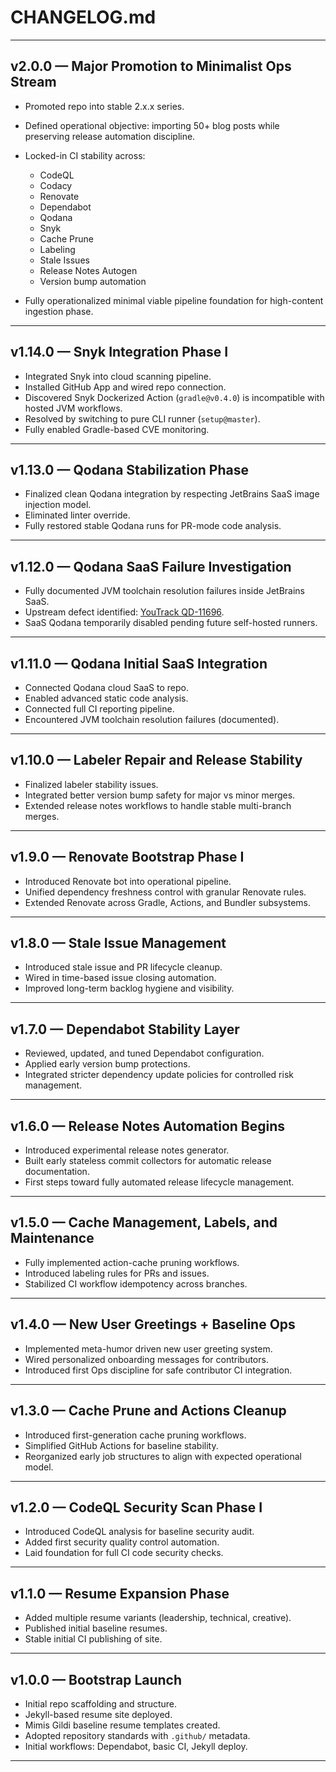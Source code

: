 # CHANGELOG.md

---

## v2.0.0 — Major Promotion to Minimalist Ops Stream

- Promoted repo into stable 2.x.x series.
- Defined operational objective: importing 50+ blog posts while preserving release automation discipline.
- Locked-in CI stability across:

    - CodeQL
    - Codacy
    - Renovate
    - Dependabot
    - Qodana
    - Snyk
    - Cache Prune
    - Labeling
    - Stale Issues
    - Release Notes Autogen
    - Version bump automation

- Fully operationalized minimal viable pipeline foundation for high-content ingestion phase.

---

## v1.14.0 — Snyk Integration Phase I

- Integrated Snyk into cloud scanning pipeline.
- Installed GitHub App and wired repo connection.
- Discovered Snyk Dockerized Action (`gradle@v0.4.0`) is incompatible with hosted JVM workflows.
- Resolved by switching to pure CLI runner (`setup@master`).
- Fully enabled Gradle-based CVE monitoring.

---

## v1.13.0 — Qodana Stabilization Phase

- Finalized clean Qodana integration by respecting JetBrains SaaS image injection model.
- Eliminated linter override.
- Fully restored stable Qodana runs for PR-mode code analysis.

---

## v1.12.0 — Qodana SaaS Failure Investigation

- Fully documented JVM toolchain resolution failures inside JetBrains SaaS.
- Upstream defect identified: [YouTrack QD-11696](https://youtrack.jetbrains.com/issue/QD-11696).
- SaaS Qodana temporarily disabled pending future self-hosted runners.

---

## v1.11.0 — Qodana Initial SaaS Integration

- Connected Qodana cloud SaaS to repo.
- Enabled advanced static code analysis.
- Connected full CI reporting pipeline.
- Encountered JVM toolchain resolution failures (documented).

---

## v1.10.0 — Labeler Repair and Release Stability

- Finalized labeler stability issues.
- Integrated better version bump safety for major vs minor merges.
- Extended release notes workflows to handle stable multi-branch merges.

---

## v1.9.0 — Renovate Bootstrap Phase I

- Introduced Renovate bot into operational pipeline.
- Unified dependency freshness control with granular Renovate rules.
- Extended Renovate across Gradle, Actions, and Bundler subsystems.

---

## v1.8.0 — Stale Issue Management

- Introduced stale issue and PR lifecycle cleanup.
- Wired in time-based issue closing automation.
- Improved long-term backlog hygiene and visibility.

---

## v1.7.0 — Dependabot Stability Layer

- Reviewed, updated, and tuned Dependabot configuration.
- Applied early version bump protections.
- Integrated stricter dependency update policies for controlled risk management.

---

## v1.6.0 — Release Notes Automation Begins

- Introduced experimental release notes generator.
- Built early stateless commit collectors for automatic release documentation.
- First steps toward fully automated release lifecycle management.

---

## v1.5.0 — Cache Management, Labels, and Maintenance

- Fully implemented action-cache pruning workflows.
- Introduced labeling rules for PRs and issues.
- Stabilized CI workflow idempotency across branches.

---

## v1.4.0 — New User Greetings + Baseline Ops

- Implemented meta-humor driven new user greeting system.
- Wired personalized onboarding messages for contributors.
- Introduced first Ops discipline for safe contributor CI integration.

---

## v1.3.0 — Cache Prune and Actions Cleanup

- Introduced first-generation cache pruning workflows.
- Simplified GitHub Actions for baseline stability.
- Reorganized early job structures to align with expected operational model.

---

## v1.2.0 — CodeQL Security Scan Phase I

- Introduced CodeQL analysis for baseline security audit.
- Added first security quality control automation.
- Laid foundation for full CI code security checks.

---

## v1.1.0 — Resume Expansion Phase

- Added multiple resume variants (leadership, technical, creative).
- Published initial baseline resumes.
- Stable initial CI publishing of site.

---

## v1.0.0 — Bootstrap Launch

- Initial repo scaffolding and structure.
- Jekyll-based resume site deployed.
- Mimis Gildi baseline resume templates created.
- Adopted repository standards with `.github/` metadata.
- Initial workflows: Dependabot, basic CI, Jekyll deploy.

---
